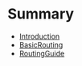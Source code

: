 # Summary

* [Introduction](README.md)
* [BasicRouting](doc/Chapter1/Express-BasicRouting.md)
* [RoutingGuide](doc/Chapter2/Express-RoutingGuide.md)

